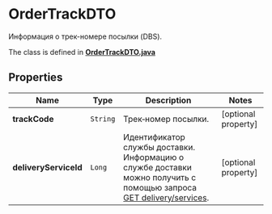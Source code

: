 

# OrderTrackDTO

Информация о трек-номере посылки (DBS).

The class is defined in **[OrderTrackDTO.java](../../src/main/java/org/openapitools/model/OrderTrackDTO.java)**

## Properties

Name | Type | Description | Notes
------------ | ------------- | ------------- | -------------
**trackCode** | `String` | Трек‑номер посылки. |  [optional property]
**deliveryServiceId** | `Long` | Идентификатор службы доставки. Информацию о службе доставки можно получить с помощью запроса [GET delivery/services](../../reference/orders/getDeliveryServices.md). |  [optional property]




